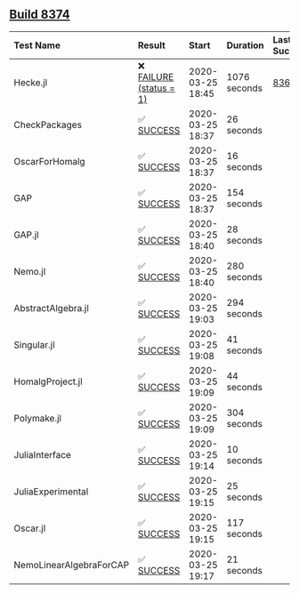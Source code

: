 ## [Build 8374](https://oscarci.mathematik.uni-kl.de/job/oscar/8374/)

| Test Name    | Result | Start | Duration | Last Success |
|:-------------|:-------|:------|:---------|:-------------|
| Hecke.jl | ❌ [FAILURE (status = 1)](https://oscarci.mathematik.uni-kl.de/job/oscar/8374/artifact/logs/build-8374/Hecke.jl.log) | 2020-03-25 18:45 | 1076 seconds | [8369](https://oscarci.mathematik.uni-kl.de/job/oscar/8369/) |
| CheckPackages | ✅ [SUCCESS](https://oscarci.mathematik.uni-kl.de/job/oscar/8374/artifact/logs/build-8374/CheckPackages.log) | 2020-03-25 18:37 | 26 seconds |  |
| OscarForHomalg | ✅ [SUCCESS](https://oscarci.mathematik.uni-kl.de/job/oscar/8374/artifact/logs/build-8374/OscarForHomalg.log) | 2020-03-25 18:37 | 16 seconds |  |
| GAP | ✅ [SUCCESS](https://oscarci.mathematik.uni-kl.de/job/oscar/8374/artifact/logs/build-8374/GAP.log) | 2020-03-25 18:37 | 154 seconds |  |
| GAP.jl | ✅ [SUCCESS](https://oscarci.mathematik.uni-kl.de/job/oscar/8374/artifact/logs/build-8374/GAP.jl.log) | 2020-03-25 18:40 | 28 seconds |  |
| Nemo.jl | ✅ [SUCCESS](https://oscarci.mathematik.uni-kl.de/job/oscar/8374/artifact/logs/build-8374/Nemo.jl.log) | 2020-03-25 18:40 | 280 seconds |  |
| AbstractAlgebra.jl | ✅ [SUCCESS](https://oscarci.mathematik.uni-kl.de/job/oscar/8374/artifact/logs/build-8374/AbstractAlgebra.jl.log) | 2020-03-25 19:03 | 294 seconds |  |
| Singular.jl | ✅ [SUCCESS](https://oscarci.mathematik.uni-kl.de/job/oscar/8374/artifact/logs/build-8374/Singular.jl.log) | 2020-03-25 19:08 | 41 seconds |  |
| HomalgProject.jl | ✅ [SUCCESS](https://oscarci.mathematik.uni-kl.de/job/oscar/8374/artifact/logs/build-8374/HomalgProject.jl.log) | 2020-03-25 19:09 | 44 seconds |  |
| Polymake.jl | ✅ [SUCCESS](https://oscarci.mathematik.uni-kl.de/job/oscar/8374/artifact/logs/build-8374/Polymake.jl.log) | 2020-03-25 19:09 | 304 seconds |  |
| JuliaInterface | ✅ [SUCCESS](https://oscarci.mathematik.uni-kl.de/job/oscar/8374/artifact/logs/build-8374/JuliaInterface.log) | 2020-03-25 19:14 | 10 seconds |  |
| JuliaExperimental | ✅ [SUCCESS](https://oscarci.mathematik.uni-kl.de/job/oscar/8374/artifact/logs/build-8374/JuliaExperimental.log) | 2020-03-25 19:15 | 25 seconds |  |
| Oscar.jl | ✅ [SUCCESS](https://oscarci.mathematik.uni-kl.de/job/oscar/8374/artifact/logs/build-8374/Oscar.jl.log) | 2020-03-25 19:15 | 117 seconds |  |
| NemoLinearAlgebraForCAP | ✅ [SUCCESS](https://oscarci.mathematik.uni-kl.de/job/oscar/8374/artifact/logs/build-8374/NemoLinearAlgebraForCAP.log) | 2020-03-25 19:17 | 21 seconds |  |
